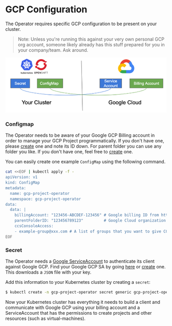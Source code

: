 # GCP Configuration

The Operator requires specific GCP configuration to be present on your cluster.

> Note: Unless you're running this against your very own personal GCP org account, someone likely already has this stuff prepared for you in your company/team. Ask around.

![ConfigMap and Secret](images/configmap_secret.png "ConfigMap and Secret Configuration")

### Configmap

The Operator needs to be aware of your Google GCP Billing account in order to manage your GCP Project programmatically.
If you don't have one, please [create](https://cloud.google.com/billing/docs/how-to/manage-billing-account) one and note its ID down.
For parent folder you can use any folder you like.
If you don't have one, feel free to [create](https://cloud.google.com/resource-manager/docs/creating-managing-folders) one.

You can easily create one example `ConfigMap` using the following command.

```zsh
cat <<EOF | kubectl apply -f -
apiVersion: v1
kind: ConfigMap
metadata:
  name: gcp-project-operator
  namespace: gcp-project-operator
data:
  data: |
    billingAccount: "123456-ABCDEF-123456" # Google billing ID from https://console.cloud.google.com/billing
    parentFolderID: "123456789123"         # Google Cloud organization Parent Folder ID
    ccsConsoleAccess:
    - example-group@xxx.com # A list of groups that you want to give CCS console access to
EOF
```

### Secret

The Operator needs a [Google ServiceAccount](https://cloud.google.com/iam/docs/understanding-service-accounts) to authenticate its client against Google GCP.
Find your Google GCP SA by going [here](https://console.cloud.google.com/projectselector2/iam-admin/serviceaccounts?supportedpurview=project) or [create](https://cloud.google.com/iam/docs/creating-managing-service-accounts) one.
This downloads a `JSON` file with your key.

Add this information to your Kubernetes cluster by creating a `secret`:

```zsh
$ kubectl create -n gcp-project-operator secret generic gcp-project-operator-credentials --from-file=key.json=your-file.json
```

Now your Kubernetes cluster has everything it needs to build a client and communicate with Google GCP using your billing account and a ServiceAccount that has the permissions to create projects and other resources (such as virtual-machines).
